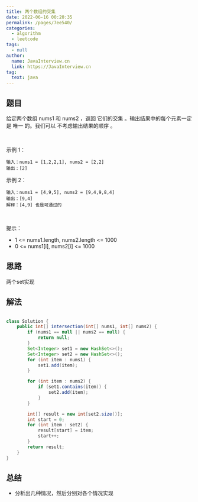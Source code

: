 ```yaml
---
title: 两个数组的交集
date: 2022-06-16 00:20:35
permalink: /pages/7ee540/
categories: 
  - algorithm
  - leetcode
tags: 
  - null
author: 
  name: JavaInterview.cn
  link: https://JavaInterview.cn
tag: 
  text: java
---
```



## 题目

给定两个数组 nums1 和 nums2 ，返回 它们的交集 。输出结果中的每个元素一定是 唯一 的。我们可以 不考虑输出结果的顺序 。

 

示例 1：

    输入：nums1 = [1,2,2,1], nums2 = [2,2]
    输出：[2]
示例 2：

    输入：nums1 = [4,9,5], nums2 = [9,4,9,8,4]
    输出：[9,4]
    解释：[4,9] 也是可通过的
 

提示：

- 1 <= nums1.length, nums2.length <= 1000
- 0 <= nums1[i], nums2[i] <= 1000



## 思路

两个set实现

## 解法
```java

class Solution {
    public int[] intersection(int[] nums1, int[] nums2) {
        if (nums1 == null || nums2 == null) {
            return null;
        }
        Set<Integer> set1 = new HashSet<>();
        Set<Integer> set2 = new HashSet<>();
        for (int item : nums1) {
            set1.add(item);
        }

        for (int item : nums2) {
            if (set1.contains(item)) {
                set2.add(item);
            }
        }

        int[] result = new int[set2.size()];
        int start = 0;
        for (int item : set2) {
            result[start] = item;
            start++;
        }
        return result;
    }
}

```

## 总结

- 分析出几种情况，然后分别对各个情况实现 
